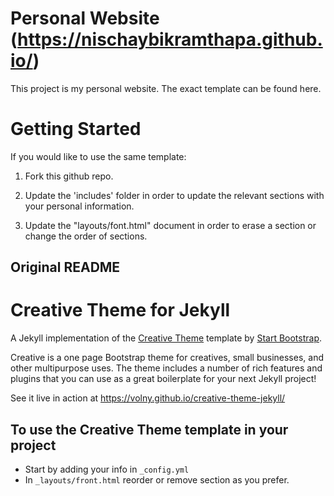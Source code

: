 # Personal Website (https://nischaybikramthapa.github.io/)

This project is my personal website. The exact template can be found here.

# Getting Started
 
If you would like to use the same template:

1. Fork this github repo.

2. Update the 'includes' folder in order to update the relevant sections with your personal information.

3. Update the "layouts/font.html" document in order to erase a section or change the order of sections.

## Original README

# Creative Theme for Jekyll

A Jekyll implementation of the [Creative Theme](http://startbootstrap.com/template-overviews/creative/) template by [Start Bootstrap](http://startbootstrap.com).

Creative is a one page Bootstrap theme for creatives, small businesses, and other multipurpose uses.
The theme includes a number of rich features and plugins that you can use as a great boilerplate for your next Jekyll project! 

See it live in action at <https://volny.github.io/creative-theme-jekyll/>

## To use the Creative Theme template in your project

- Start by adding your info in `_config.yml`
- In `_layouts/front.html` reorder or remove section as you prefer.

